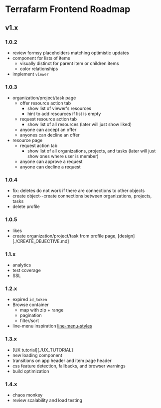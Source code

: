 # Terrafarm Frontend Roadmap

## v1.x

### 1.0.2

- review formsy placeholders matching optimistic updates
- component for lists of items
  - visually distinct for parent item or children items
  - color relationships
- implement `viewer`

### 1.0.3

- organization/project/task page
  - offer resource action tab
    - show list of viewer's resources
    - hint to add resources if list is empty 
  - request resource action tab
    - show list of all resources (later will just show liked)
  - anyone can accept an offer
  - anyones can decline an offer
- resource page
  - request action tab
    - show list of all organizations, projects, and tasks (later will just show ones where user is member)
  - anyone can approve a request
  - anyone can decline a request

### 1.0.4

- fix: deletes do not work if there are connections to other objects
- create object--create connections between organizations, projects, tasks
- delete profile

### 1.0.5

- likes
- create organization/project/task from profile page, [design][./CREATE_OBJECTIVE.md]

### 1.1.x

- analytics
- test coverage
- SSL

### 1.2.x

- expired `id_token`
- Browse container
  - map with zip + range
  - pagination
  - filter/sort
- line-menu inspiration [line-menu-styles](http://tympanus.net/Development/LineMenuStyles/#Valentine)

### 1.3.x

- [UX tutorial][./UX_TUTORIAL]
- new loading component
- transitions on app header and item page header
- css feature detection, fallbacks, and browser warnings
- build optimization

### 1.4.x

- chaos monkey
- review scalability and load testing
